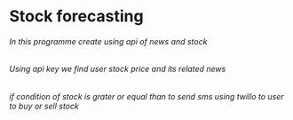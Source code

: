 # Stock forecasting
###### In this programme create using api of news and stock
###### Using api key we find user stock price and its related news 
###### if condition of stock is grater or equal than to send sms using twillo to user to buy or sell stock 
